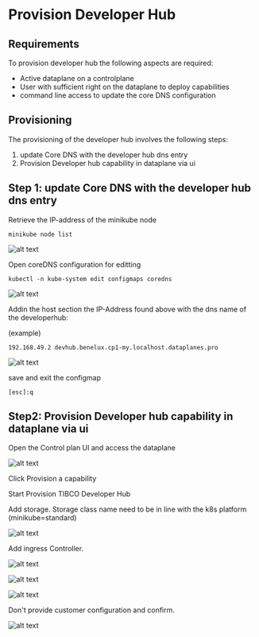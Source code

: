 # Provision Developer Hub


## Requirements
To provision developer hub the following aspects are required:

* Active dataplane on a controlplane
* User with sufficient right on the dataplane to deploy capabilities
* command line access to update the core DNS configuration

## Provisioning

The provisioning of the developer hub involves the following steps:

1) update Core DNS with the developer hub dns entry
2) Provision Developer hub capability in dataplane via ui


## Step 1: update Core DNS with the developer hub dns entry

Retrieve the IP-address of the minikube node

```
minikube node list
```
![alt text](images/image-1.png)


Open coreDNS configuration for editting

```
kubectl -n kube-system edit configmaps coredns
```

![alt text](images/image_dns1.png)

Addin the host section the IP-Address found above with the dns name of the developerhub:

(example)
```
192.168.49.2 devhub.benelux.cp1-my.localhost.dataplanes.pro
```

![alt text](images/image_dns2.png)


save and exit the configmap
```
[esc]:q
```

## Step2: Provision Developer hub capability in dataplane via ui


Open the Control plan UI and access the dataplane

![alt text](images/image_dp.png)

Click Provision a capability

Start Provision TIBCO Developer Hub

Add storage. Storage class name need to be in line with the k8s platform (minikube=standard)

![alt text](images/addStorage.png)

Add ingress Controller.

![alt text](images/addIngress.png)


![alt text](images/addResources.png)


![alt text](images/configuration.png)


Don't provide customer configuration and confirm.


![alt text](images/wait.png)

